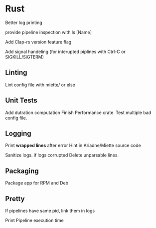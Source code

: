 # Rust

Better log printing

provide pipeline inspection with ls [Name]

Add Clap-rs version feature flag

Add signal handeling (for interupted piplines with Ctrl-C or SIGKILL/SiGTERM)

## Linting

Lint config file with miette/ or else

## Unit Tests

Add dutration computation
Finish Performance crate.
Test multiple bad config file.

## Logging

Print **wrapped lines** after error
Hint in Ariadne/Miette source code

Sanitize logs.
if logs corrupted
Delete unparsable lines.

## Packaging

Package app for RPM and Deb

## Pretty

If pipelines have same pid, link them in logs

Print Pipeline execution time
